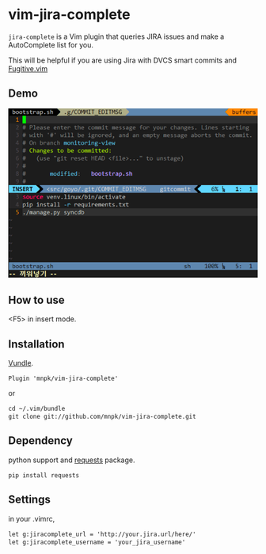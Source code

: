 # vim-jira-complete

`jira-complete` is a Vim plugin that queries JIRA issues and make a AutoComplete list for you. 

This will be helpful if you are using Jira with DVCS smart commits and [Fugitive.vim](https://github.com/tpope/vim-fugitive)
## Demo

![demo](jira-complete-demo.gif)

## How to use

\<F5\> in insert mode.

## Installation

[Vundle](https://github.com/gmarik/Vundle.vim).

```
Plugin 'mnpk/vim-jira-complete'
```

or

```
cd ~/.vim/bundle
git clone git://github.com/mnpk/vim-jira-complete.git
```

## Dependency

python support and [requests](http://docs.python-requests.org/) package.

```
pip install requests
```

## Settings

in your .vimrc,

```
let g:jiracomplete_url = 'http://your.jira.url/here/'
let g:jiracomplete_username = 'your_jira_username'
```
